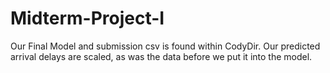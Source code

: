 # Midterm-Project-I
 
Our Final Model and submission csv is found within CodyDir.
Our predicted arrival delays are scaled, as was the data before we put it into the model.